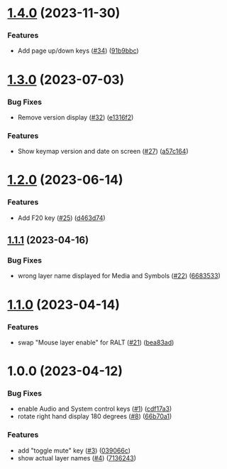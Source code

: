 # [1.4.0](https://github.com/coaxial/qmk_keymap/compare/v1.3.0...v1.4.0) (2023-11-30)


### Features

* Add page up/down keys ([#34](https://github.com/coaxial/qmk_keymap/issues/34)) ([91b9bbc](https://github.com/coaxial/qmk_keymap/commit/91b9bbc6892eb73adec47d50da53a6ca21deb7d0))

# [1.3.0](https://github.com/coaxial/qmk_keymap/compare/v1.2.0...v1.3.0) (2023-07-03)


### Bug Fixes

* Remove version display ([#32](https://github.com/coaxial/qmk_keymap/issues/32)) ([e1316f2](https://github.com/coaxial/qmk_keymap/commit/e1316f2ded2248957766abf2ca2fcf9b6f8c24c6))


### Features

* Show keymap version and date on screen ([#27](https://github.com/coaxial/qmk_keymap/issues/27)) ([a57c164](https://github.com/coaxial/qmk_keymap/commit/a57c1643f80db2f9e4617f2a9954c2c456b855c5))

# [1.2.0](https://github.com/coaxial/qmk_keymap/compare/v1.1.1...v1.2.0) (2023-06-14)


### Features

* Add F20 key ([#25](https://github.com/coaxial/qmk_keymap/issues/25)) ([d463d74](https://github.com/coaxial/qmk_keymap/commit/d463d7432b9e19ad245c7d800aeb743cc0cb68a8))

## [1.1.1](https://github.com/coaxial/qmk_keymap/compare/v1.1.0...v1.1.1) (2023-04-16)


### Bug Fixes

* wrong layer name displayed for Media and Symbols ([#22](https://github.com/coaxial/qmk_keymap/issues/22)) ([6683533](https://github.com/coaxial/qmk_keymap/commit/6683533e03d321a197fb7ace05c3aa655724e14f))

# [1.1.0](https://github.com/coaxial/qmk_keymap/compare/v1.0.0...v1.1.0) (2023-04-14)


### Features

* swap "Mouse layer enable" for RALT ([#21](https://github.com/coaxial/qmk_keymap/issues/21)) ([bea83ad](https://github.com/coaxial/qmk_keymap/commit/bea83ad8effc612c53d3f89f0e25ae3fbbc9f126))

# 1.0.0 (2023-04-12)


### Bug Fixes

* enable Audio and System control keys ([#1](https://github.com/coaxial/qmk_keymap/issues/1)) ([cdf17a3](https://github.com/coaxial/qmk_keymap/commit/cdf17a316333b820883441dea5b32adf1dff2706))
* rotate right hand display 180 degrees ([#8](https://github.com/coaxial/qmk_keymap/issues/8)) ([66b70a1](https://github.com/coaxial/qmk_keymap/commit/66b70a128d95d822216c491137163c422474405b))


### Features

* add "toggle mute" key ([#3](https://github.com/coaxial/qmk_keymap/issues/3)) ([039066c](https://github.com/coaxial/qmk_keymap/commit/039066c5aea2d2407b23737e54b056c5f62d99be))
* show actual layer names ([#4](https://github.com/coaxial/qmk_keymap/issues/4)) ([7136243](https://github.com/coaxial/qmk_keymap/commit/7136243ee5daf6a90f6c095db98849038bed60b7))
